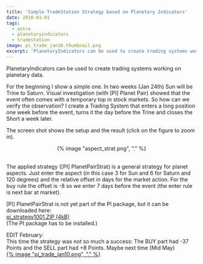 ```yaml
---
title: 'Simple TradeStation Strategy based on Planetary Indicators'
date: 2010-01-01
tags:
  - astro
  - planetaryindicators
  - tradestation
image: pi_trade_jan10.thumbnail.png
excerpt: 'PlanetaryIndicators can be used to create trading systems working on planetary data.'
---
```

<p>PlanetaryIndicators can be used to create trading systems working on planetary data.</p>
<p>For the beginning I show a simple one. In two weeks (Jan 24th) Sun will be Trine to Saturn. Visual investigation (with [PI] Planet Pair) showed that the event often comes with a temporary top in stock markets. So how can we verify the observation? I create a Trading System that enters a long position one week before the event, turns it the day before the Trine and closes the Short a week later.</p>
<p>The screen shot shows the setup and the result (click on the figure to zoom in).</p>
<p></p>
<p style="text-align: center">{% image "aspect_strat.png", "." %}</p>
<p><br/>
The applied strategy ([PI] PlanetPairStrat) is a general strategy for planet aspects. Just enter the aspect (in this case 3 for Sun and 6 for Saturn and 120 degrees) and the relative offset in days for the market action. For the buy rule the offset is -8 so we enter 7 days before the event (the enter rule is next bar at market).</p>
<p>[PI] PlanetPairStrat is not yet part of the PI package, but it can be downloaded here:<br/>
<a href="/wp-content/uploads/2010/01/pi_strategy1001.ZIP" title="pi_strategy1001.ZIP">pi_strategy1001.ZIP (4kB)<br/>
</a>(The PI package has to be installed.)</p>
<p>EDIT February:<br/>
This time the strategy was not so much a success: The BUY part had -37 Points and the SELL part had +8 Points. Maybe next time (Mid May)<br/>
<a href='{% image "pi_trade_jan10.png", "linkonly" %}' title="Trade Jan 2010, 120degree Earth/Saturn">{% image "pi_trade_jan10.png", "." %}</a></p>
